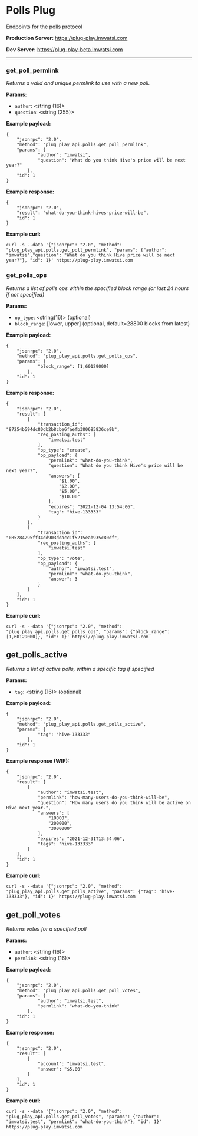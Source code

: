 # Polls Plug

Endpoints for the polls protocol

**Production Server:** https://plug-play.imwatsi.com

**Dev Server:** https://plug-play-beta.imwatsi.com

---

### get_poll_permlink

*Returns a valid and unique permlink to use with a new poll.*

**Params:**

- `author`:         <string (16)>
- `question`:       <string (255)>

**Example payload:**

```
{
    "jsonrpc": "2.0",
    "method": "plug_play_api.polls.get_poll_permlink",
    "params": {
            "author": "imwatsi",
            "question": "What do you think Hive's price will be next year?"
        },
    "id": 1
}
```

**Example response:**

```
{
    "jsonrpc": "2.0",
    "result": "what-do-you-think-hives-price-will-be",
    "id": 1
}
```

**Example curl:**

`curl -s --data '{"jsonrpc": "2.0", "method": "plug_play_api.polls.get_poll_permlink", "params": {"author": "imwatsi","question": "What do you think Hive price will be next year?"}, "id": 1}' https://plug-play.imwatsi.com`

### get_polls_ops

*Returns a list of polls ops within the specified block range (or last 24 hours if not specified)*

**Params:**

- `op_type`:      <string(16)> (optional)
- `block_range`:    [lower, upper] (optional, default=28800 blocks from latest)

**Example payload:**

```
{
    "jsonrpc": "2.0",
    "method": "plug_play_api.polls.get_polls_ops",
    "params": {
            "block_range": [1,60129000]
        },
    "id": 1
}
```

**Example response:**

```
{
    "jsonrpc": "2.0",
    "result": [
        {
            "transaction_id": "87254b594dc80db2b8cbe6faefb380685836ce9b",
            "req_posting_auths": [
                "imwatsi.test"
            ],
            "op_type": "create",
            "op_payload": {
                "permlink": "what-do-you-think",
                "question": "What do you think Hive's price will be next year?",
                "answers": [
                    "$1.00",
                    "$2.00",
                    "$5.00",
                    "$10.00"
                ],
                "expires": "2021-12-04 13:54:06",
                "tag": "hive-133333"
            }
        },
        {
            "transaction_id": "085284295ff34dd903ddacc1f5215eab935c80df",
            "req_posting_auths": [
                "imwatsi.test"
            ],
            "op_type": "vote",
            "op_payload": {
                "author": "imwatsi.test",
                "permlink": "what-do-you-think",
                "answer": 3
            }
        }
    ],
    "id": 1
}
```

**Example curl:**

`curl -s --data '{"jsonrpc": "2.0", "method": "plug_play_api.polls.get_polls_ops", "params": {"block_range": [1,60129000]}, "id": 1}' https://plug-play.imwatsi.com`


## get_polls_active

*Returns a list of active polls, within a specific tag if specified*

**Params:**

- `tag`: <string (16)> (optional)

**Example payload:**

```
{
    "jsonrpc": "2.0",
    "method": "plug_play_api.polls.get_polls_active",
    "params": {
            "tag": "hive-133333"
        },
    "id": 1
}
```

**Example response (WIP):**

```
{
    "jsonrpc": "2.0",
    "result": [
        {
            "author": "imwatsi.test",
            "permlink": "how-many-users-do-you-think-will-be",
            "question": "How many users do you think will be active on Hive next year.",
            "answers": [
                "10000",
                "200000",
                "3000000"
            ],
            "expires": "2021-12-31T13:54:06",
            "tags": "hive-133333"
        }
    ],
    "id": 1
}
```

**Example curl:**

`curl -s --data '{"jsonrpc": "2.0", "method": "plug_play_api.polls.get_polls_active", "params": {"tag": "hive-133333"}, "id": 1}' https://plug-play.imwatsi.com`


## get_poll_votes

*Returns votes for a specified poll*

**Params:**

- `author`:     <string (16)>
- `permlink`:   <string (16)>

**Example payload:**

```
{
    "jsonrpc": "2.0",
    "method": "plug_play_api.polls.get_poll_votes",
    "params": {
            "author": "imwatsi.test",
            "permlink": "what-do-you-think"
        },
    "id": 1
}
```

**Example response:**

```
{
    "jsonrpc": "2.0",
    "result": [
        {
            "account": "imwatsi.test",
            "answer": "$5.00"
        }
    ],
    "id": 1
}
```

**Example curl:**

`curl -s --data '{"jsonrpc": "2.0", "method": "plug_play_api.polls.get_poll_votes", "params": {"author": "imwatsi.test", "permlink": "what-do-you-think"}, "id": 1}' https://plug-play.imwatsi.com`
